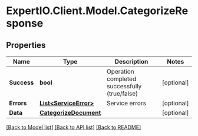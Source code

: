 
# ExpertIO.Client.Model.CategorizeResponse

## Properties

Name | Type | Description | Notes
------------ | ------------- | ------------- | -------------
**Success** | **bool** | Operation completed successfully (true/false) | [optional] 
**Errors** | [**List&lt;ServiceError&gt;**](ServiceError.md) | Service errors | [optional] 
**Data** | [**CategorizeDocument**](CategorizeDocument.md) |  | [optional] 

[[Back to Model list]](../README.md#documentation-for-models)
[[Back to API list]](../README.md#documentation-for-api-endpoints)
[[Back to README]](../README.md)

